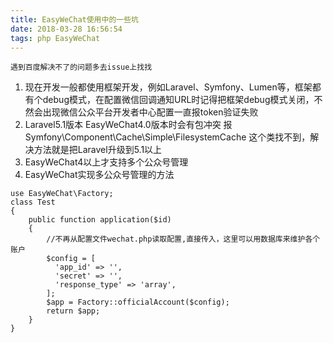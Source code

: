 ```yaml
---
title: EasyWeChat使用中的一些坑
date: 2018-03-28 16:56:54
tags: php EasyWeChat
---
```


```
遇到百度解决不了的问题多去issue上找找
```

1. 现在开发一般都使用框架开发，例如Laravel、Symfony、Lumen等，框架都有个debug模式，在配置微信回调通知URL时记得把框架debug模式关闭，不然会出现微信公众平台开发者中心配置一直报token验证失败
2. Laravel5.1版本 EasyWeChat4.0版本时会有包冲突 报Symfony\Component\Cache\Simple\FilesystemCache 这个类找不到，解决方法就是把Laravel升级到5.1以上
3. EasyWeChat4以上才支持多个公众号管理
4. EasyWeChat实现多公众号管理的方法

```
use EasyWeChat\Factory;
class Test
{
    public function application($id)
    {
        //不再从配置文件wechat.php读取配置,直接传入，这里可以用数据库来维护各个账户
        $config = [
          'app_id' => '',
          'secret' => '',
          'response_type' => 'array',
        ];
        $app = Factory::officialAccount($config);
        return $app;
    }
}
```